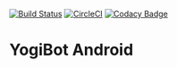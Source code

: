 [![Build Status](https://travis-ci.org/Crazy-Marvin/yogibot-android.svg?branch=master)](https://travis-ci.org/Crazy-Marvin/yogibot-android)
[![CircleCI](https://circleci.com/gh/Crazy-Marvin/yogibot-android.svg?style=svg)](https://circleci.com/gh/Crazy-Marvin/yogibot-android)
[![Codacy Badge](https://api.codacy.com/project/badge/Grade/a4edb06871944251be16acfc31a92d92)](https://www.codacy.com/app/CrazyMarvin/yogibot-android?utm_source=github.com&amp;utm_medium=referral&amp;utm_content=Crazy-Marvin/yogibot-android&amp;utm_campaign=Badge_Grade)

# YogiBot Android
